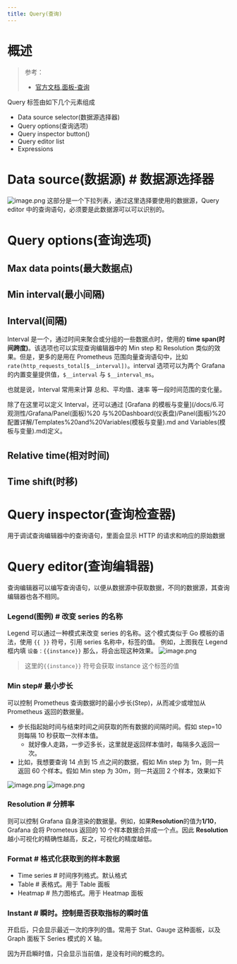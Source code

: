 ```yaml
---
title: Query(查询)
---
```


# 概述

> 参考：
>
> - [官方文档,面板-查询](https://grafana.com/docs/grafana/latest/panels/queries)

Query 标签由如下几个元素组成

- Data source selector(数据源选择器)
- Query options(查询选项)
- Query inspector button()
- Query editor list
- Expressions

# Data source(数据源) # 数据源选择器

![image.png](https://notes-learning.oss-cn-beijing.aliyuncs.com/yvp51u/1636275083307-1fa893ed-814b-434d-9e51-e2c6499c6f45.png)
这部分是一个下拉列表，通过这里选择要使用的数据源，Query editor 中的查询语句，必须要是此数据源可以可以识别的。

# Query options(查询选项)

## Max data points(最大数据点)

## Min interval(最小间隔)

## Interval(间隔)

Interval 是一个，通过时间来聚合或分组的一些数据点时，使用的 **time span(时间跨度)**。该选项也可以实现查询编辑器中的 Min step 和 Resolution 类似的效果。但是，更多的是用在 Prometheus 范围向量查询语句中，比如 `rate(http_requests_total[$__interval])`。interval 选项可以为两个 Grafana 的内置变量提供值，`$__interval` 与 `$__interval_ms`。

也就是说，Interval 常用来计算 总和、平均值、速率 等一段时间范围的变化量。

除了在这里可以定义 Interval，还可以通过 [Grafana 的模板与变量](/docs/6.可观测性/Grafana/Panel(面板)%20 与%20Dashboard(仪表盘)/Panel(面板)%20 配置详解/Templates%20and%20Variables(模板与变量).md and Variables(模板与变量).md)定义。

## Relative time(相对时间)

## Time shift(时移)

# Query inspector(查询检查器)

用于调试查询编辑器中的查询语句，里面会显示 HTTP 的请求和响应的原始数据

# Query editor(查询编辑器)

查询编辑器可以编写查询语句，以便从数据源中获取数据，不同的数据源，其查询编辑器也各不相同。

### Legend(图例) # 改变 series 的名称

Legend 可以通过一种模式来改变 series 的名称。这个模式类似于 Go 模板的语法，使用 `{{ }}` 符号，引用 series 名称中，标签的值。
例如，上图我在 Legend 框内填 `设备：{{instance}}` 那么，将会出现这种效果。
![image.png](https://notes-learning.oss-cn-beijing.aliyuncs.com/yvp51u/1636266519763-257b682f-43aa-42aa-ae64-4dc0dd9df523.png)

> 这里的`{{instance}}` 符号会获取 instance 这个标签的值

### Min step# 最小步长

可以控制 Prometheus 查询数据时的最小步长(Step)，从而减少或增加从 Prometheus 返回的数据量。

- 步长指起始时间与结束时间之间获取的所有数据的间隔时间。假如 step=10 则每隔 10 秒获取一次样本值。
  - 就好像人走路，一步迈多长，这里就是返回样本值时，每隔多久返回一次。
- 比如，我想要查询 14 点到 15 点之间的数据，假如 Min step 为 1m，则一共返回 60 个样本。假如 Min step 为 30m，则一共返回 2 个样本，效果如下

![image.png](https://notes-learning.oss-cn-beijing.aliyuncs.com/yvp51u/1636273461647-2dbebd5e-b5ca-47d8-a23e-07d4e0d72ebe.png)
![image.png](https://notes-learning.oss-cn-beijing.aliyuncs.com/yvp51u/1636273507618-65072c3a-f3bd-46c9-aa79-979c6bf388b8.png)

### Resolution # 分辨率

则可以控制 Grafana 自身渲染的数据量。例如，如果**Resolution**的值为**1/10**，Grafana 会将 Prometeus 返回的 10 个样本数据合并成一个点。因此 **Resolution**越小可视化的精确性越高，反之，可视化的精度越低。

### Format # 格式化获取到的样本数据

- Time series # 时间序列格式。默认格式
- Table # 表格式。用于 Table 面板
- Heatmap # 热力图格式。用于 Heatmap 面板

### Instant # 瞬时。控制是否获取指标的瞬时值

开启后，只会显示最近一次的序列的值。常用于 Stat、Gauge 这种面板，以及 Graph 面板下 Series 模式的 X 轴。

因为开启瞬时值，只会显示当前值，是没有时间的概念的。
